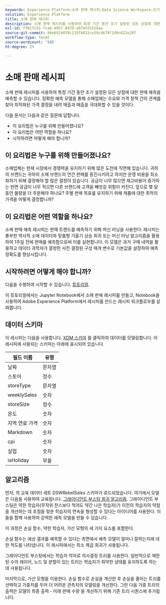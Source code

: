 ```yaml
---
keywords: Experience Platform;소매 판매 레시피;Data Science Workspace;인기 주제;레시피;사전 빌드 레시피
solution: Experience Platform
title: 소매 판매 레시피
description: 소매 판매 레시피를 사용하여 특정 기간 동안 초기 설정된 모든 상점에 대한 판매 예측을 예측할 수 있습니다. 정확한 예측 모델을 통해 소매업체는 수요와 가격 정책 간의 관계를 찾아 최적화된 가격 결정을 내려 매출과 매출을 극대화할 수 있을 것이다.
exl-id: ff01fcd1-fca6-4957-8470-a974fd1520aa
source-git-commit: 86e6924078c115fb032ce39cd678f1d9c622e297
workflow-type: tm+mt
source-wordcount: '585'
ht-degree: 2%

---
```


# 소매 판매 레시피

소매 판매 레시피를 사용하여 특정 기간 동안 초기 설정된 모든 상점에 대한 판매 예측을 예측할 수 있습니다. 정확한 예측 모델을 통해 소매업체는 수요와 가격 정책 간의 관계를 찾아 최적화된 가격 결정을 내려 매출과 매출을 극대화할 수 있을 것이다.

다음 문서는 다음과 같은 질문에 답합니다.
* 이 요리법은 누구를 위해 만들어졌나요?
* 이 요리법은 어떤 역할을 하나요?
* 시작하려면 어떻게 해야 합니까?

## 이 요리법은 누구를 위해 만들어졌나요?

소매업체는 현재 시장에서 경쟁력을 유지하기 위해 많은 도전에 직면해 있습니다. 귀하의 브랜드는 귀하의 소매 브랜드의 연간 판매를 증진시키려고 하지만 운영 비용을 최소화하기 위해 결정해야 할 많은 결정이 있습니다. 공급이 너무 많으면 재고비용이 증가하는 반면 공급이 너무 적으면 다른 브랜드에 고객을 빼앗길 위험이 커진다. 앞으로 몇 달 동안 물량을 더 주문해야 하나요? 주별 판매 목표를 유지하기 위해 제품에 대한 최적의 가격을 어떻게 결정합니까?

## 이 요리법은 어떤 역할을 하나요?

소매 판매 예측 레시피는 판매 트렌드를 예측하기 위해 머신 러닝을 사용한다. 레시피는 풍부한 역사적 소매 데이터와 맞춤형 기울기 상승 회귀 또는 머신 러닝 알고리즘을 활용하여 1주일 전에 판매를 예측함으로써 이를 실현합니다. 이 모델은 과거 구매 내역을 활용하고 데이터 과학자가 결정한 사전 결정된 구성 매개 변수로 기본값을 설정하여 예측 정확도를 향상시킵니다.

## 시작하려면 어떻게 해야 합니까?

다음을 수행하여 시작할 수 있습니다. [튜토리얼](../jupyterlab/create-a-model.md).

이 튜토리얼에서는 Jupyter Notebook에서 소매 판매 레시피를 만들고, Notebook을 사용하여 Adobe Experience Platform에서 레시피를 만드는 레시피 워크플로우를 살펴봅니다.

## 데이터 스키마

이 레시피는 다음을 사용합니다. [XDM 스키마](../../xdm/schema/field-dictionary.md) 를 클릭하여 데이터를 모델링합니다. 이 레시피에 사용되는 스키마는 아래에 표시되어 있습니다.

| 필드 이름 | 유형 |
| --- | --- |
| 날짜 | 문자열 |
| 스토어 | 정수 |
| storeType | 문자열 |
| weeklySales | 숫자 |
| storeSize | 정수 |
| 온도 | 숫자 |
| 지역 연료 가격 | 숫자 |
| Markdown | 숫자 |
| cpi | 숫자 |
| 실업 | 숫자 |
| isHoliday | 부울 |


## 알고리즘

먼저, 의 교육 데이터 세트 *DSWRetailSales* 스키마가 로드되었습니다. 여기에서 모델은 다음을 사용하여 교육됩니다. [그레이디언트 부스팅 회귀 알고리즘](https://scikit-learn.org/stable/modules/generated/sklearn.ensemble.GradientBoostingRegressor.html). 그레이디언트 부스팅은 약한 학습자(무작위 찬스보다 적어도 약간 나은 학습자)가 이전의 학습자의 약점을 개선하는 데 초점을 맞춘 학습자의 연속을 형성할 수 있다는 아이디어를 사용한다. 이들을 함께 사용하여 강력한 예측 모델을 만들 수 있습니다.

이 과정은 손실 함수, 약한 학습자, 가산 모형의 세 가지 요소를 포함한다.

손실 함수는 예상 결과를 예측할 수 있다는 측면에서 예측 모델이 얼마나 잘하는지에 대한 척도를 나타냅니다. 이 레시피에서는 최소 제곱 회귀가 사용됩니다.

그레이디언트 부스팅에서는 학습자 약자로 의사결정 트리를 사용한다. 일반적으로 제한된 수의 레이어, 노드 및 분할이 있는 트리는 학습자가 취약한 상태를 유지하도록 하는 데 사용됩니다.

마지막으로, 가산 모형을 이용한다. 손실 함수로 손실을 계산한 후 손실을 줄이는 트리를 선택하고 가중치를 두어 더 어려운 관측치의 모델링을 개선한다. 그런 다음 가중 트리의 출력은 모델의 최종 출력 - 미래 판매 수량 을 개선하기 위해 기존 트리 시퀀스에 추가됩니다.

